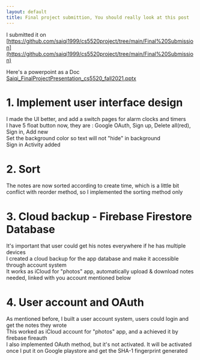 ```yaml
---
layout: default
title: Final project submittion, You should really look at this post
---
```


I submitted it on [https://github.com/saiqi1999/cs5520project/tree/main/Final%20Submission](https://github.com/saiqi1999/cs5520project/tree/main/Final%20Submission)

Here's a powerpoint as a Doc
[Saiqi_FinalProjectPresentation_cs5520_fall2021.pptx](https://github.com/saiqi1999/cs5520project/files/7725912/SaiqiHe_FinalProjectPresentation_cs5520_fall2021.pptx)

# 1. Implement user interface design
   I made the UI better, and add a switch pages for alarm clocks and timers\
   I have 5 float button now, they are : Google OAuth, Sign up, Delete all(red), Sign in, Add new\
   Set the background color so text will not "hide" in background\
   Sign in Activity added
   
# 2. Sort 
   The notes are now sorted according to create time, which is a little bit conflict with reorder method, so I implemented the sorting method only
   
# 3. Cloud backup - Firebase Firestore Database
   It's important that user could get his notes everywhere if he has multiple devices\
   I created a cloud backup for the app database and make it accessible through account system\
   It works as iCloud for "photos" app, automatically upload & download notes needed, linked with you account mentioned below
   
# 4. User account and OAuth
   As mentioned before, I built a user account system, users could login and get the notes they wrote\
   This worked as iCloud account for "photos" app, and a achieved it by firebase fireauth\
   I also implemented OAuth method, but it's not activated. It will be activated once I put it on Google playstore and get the SHA-1 fingerprint generated
   
 
